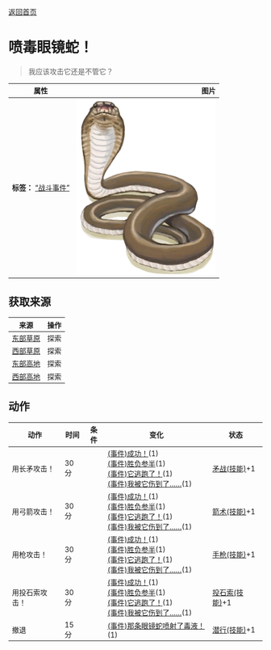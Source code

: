 [返回首页](index.md)  
# 喷毒眼镜蛇！  
> 我应该攻击它还是不管它？  
  
  属性  |   图片   
 ----  |  ----:   
 **标签：**	[“战斗事件”](tag_FightEvent.md)  |  ![](Sprite/SpittingCobra.png)   
  
## 获取来源  
来源  |  操作  
----  |  ----  
[东部草原](GrasslandsE.md)  |  探索  
[西部草原](GrasslandsW.md)  |  探索  
[东部高地](HighlandsEastern.md)  |  探索  
[西部高地](HighlandsWestern.md)  |  探索  
## 动作  
动作  |  时间  |  条件  |  变化  |  状态  
----  |  ----  |  ----  |  ----  |  ----  
用长矛攻击！  |  30分  |    |  [(事件)成功！](Event_CobraFightSuccess.md)(1)<br>[(事件)胜负参半](Event_CobraFightMixedSuccess.md)(1)<br>[(事件)它逃跑了！](Event_CobraFightFailure.md)(1)<br>[(事件)我被它伤到了……](Event_CobraFightBadFailure.md)(1)  |  [矛战(技能)](Skill_SpearFighting.md)+1  
用弓箭攻击！  |  30分  |    |  [(事件)成功！](Event_CobraFightSuccess.md)(1)<br>[(事件)胜负参半](Event_CobraFightMixedSuccess.md)(1)<br>[(事件)它逃跑了！](Event_CobraFightFailure.md)(1)<br>[(事件)我被它伤到了……](Event_CobraFightBadFailure.md)(1)  |  [箭术(技能)](Skill_Archery.md)+1  
用枪攻击！  |  30分  |    |  [(事件)成功！](Event_CobraFightSuccess.md)(1)<br>[(事件)胜负参半](Event_CobraFightMixedSuccess.md)(1)<br>[(事件)它逃跑了！](Event_MonitorFightFailure.md)(1)<br>[(事件)我被它伤到了……](Event_CobraFightBadFailure.md)(1)  |  [手枪(技能)](Skill_Handguns.md)+1  
用投石索攻击！  |  30分  |    |  [(事件)成功！](Event_CobraFightSuccess.md)(1)<br>[(事件)胜负参半](Event_CobraFightMixedSuccess.md)(1)<br>[(事件)它逃跑了！](Event_CobraFightFailure.md)(1)<br>[(事件)我被它伤到了……](Event_CobraFightBadFailure.md)(1)  |  [投石索(技能)](Skill_Sling.md)+1  
撤退  |  15分  |    |  [(事件)那条眼镜蛇喷射了毒液！](Event_CobraFightFailedRetreat.md)(1)  |  [潜行(技能)](Skill_Stealth.md)+1  
